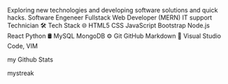 Exploring new technologies and developing software solutions and quick hacks.
Software Engeneer
Fullstack Web Developer (MERN)
IT support Technician
🛠  Tech Stack
🌐   HTML5 CSS JavaScript Bootstrap Node.js React Python
🛢   MySQL MongoDB
⚙️   Git GitHub Markdown
🔧   Visual Studio Code, VIM




my Github Stats

mystreak
